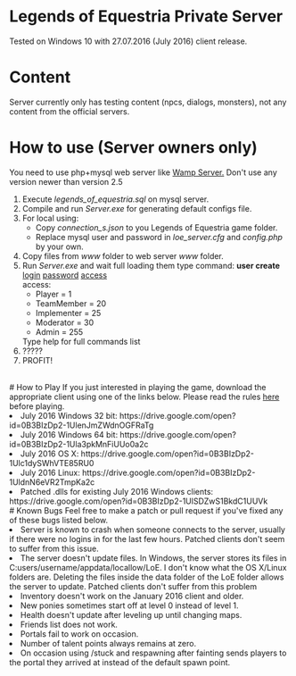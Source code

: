 # Legends of Equestria Private Server
Tested on Windows 10 with 27.07.2016 (July 2016) client release.
# Content
Server currently only has testing content (npcs, dialogs, monsters), not any content from the official servers. <br>

# How to use (Server owners only)
You need to use php+mysql web server like <a href="http://sourceforge.net/projects/wampserver/">Wamp Server.</a> Don't use any version newer than version 2.5
<ol>
<li>Execute <i>legends_of_equestria.sql</i> on mysql server.</li>
<li>Compile and run <i>Server.exe</i> for generating default configs file.</li>
<li>For local using:<ul>
<li>Copy <i>connection_s.json</i> to you Legends of Equestria game folder.</i></li>
<li>Replace mysql user and password in <i>loe_server.cfg</i> and <i>config.php</i> by your own.</li></ul></li>
<li>Copy files from <i>www</i> folder to web server <i>www</i> folder.</li>
<li>Run <i>Server.exe</i> and wait full loading them type command: 
<b>user create</b> <ins>login</ins> <ins>password</ins> <ins>access</ins>
<br>access:<ul>
<li>Player = 1</li>
<li>TeamMember = 20</li>
<li>Implementer = 25</li>
<li>Moderator = 30</li>
<li>Admin = 255</li></ul>
Type help for full commands list</li>
<li>?????</li>
<li>PROFIT!</li></ol><br>
# How to Play
If you just interested in playing the game, download the appropriate client using one of the links below. Please read the rules <a href="https://drive.google.com/open?id=1LyqCj58siA432Rljs2TPhqx-6U1yogmtYudrJe7a6iw">here</a> before playing.<br>
<li>July 2016 Windows 32 bit: https://drive.google.com/open?id=0B3BIzDp2-1UlenJmZWdnOGFRaTg</li>
<li>July 2016 Windows 64 bit: https://drive.google.com/open?id=0B3BIzDp2-1Ula3pkMnFiUUo0a2c</li>
<li>July 2016 OS X: https://drive.google.com/open?id=0B3BIzDp2-1Ulc1dySWhVTE85RU0</li>
<li>July 2016 Linux: https://drive.google.com/open?id=0B3BIzDp2-1UldnN6eVR2TmpKa2c</li>

<li>Patched .dlls for existing July 2016 Windows clients: https://drive.google.com/open?id=0B3BIzDp2-1UlSDZwS1BkdC1UUVk</li>
# Known Bugs
 Feel free to make a patch or pull request if you've fixed any of these bugs listed below. <br>
<li>  Server is known to crash when someone connects to the server, usually if there were no logins in for the last few hours.  Patched clients don't seem to suffer from this issue.</li>
<li>  The server doesn't update files.  In Windows, the server stores its files in C:users/username/appdata/locallow/LoE.  I don't know what the OS X/Linux folders are.  Deleting the files inside the data folder of the LoE folder allows the server to update.  Patched clients don't suffer from this problem</li>
<li>  Inventory doesn't work on the January 2016 client and older.  </li>
<li>  New ponies sometimes start off at level 0 instead of level 1. </li>
<li>  Health doesn't update after leveling up until changing maps. </li>
<li>  Friends list does not work. </li>
<li>  Portals fail to work on occasion. </li>
<li>  Number of talent points always remains at zero.  </li>
<li>  On occasion using /stuck and respawning after fainting sends players to the portal they arrived at instead of the default spawn point.</li>
